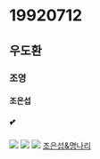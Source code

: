 # 19920712
##  우도환 
###  조영
####  조은섭
#####  💕
![](https://img.insight.co.kr/static/2020/04/05/700/jhxdqodvj5s1d81890t7.jpg)
![](https://talkimg.imbc.com/TVianUpload/tvian/TViews/image/2019/01/28/0a3c1e8e-f53b-4d84-81cf-ba69248840e4.jpg)
![](https://img.theqoo.net/img/xLeoq.jpg)
[조은섭&명나리](https://www.youtube.com/watch?v=fcbCn1FuSS4)  


